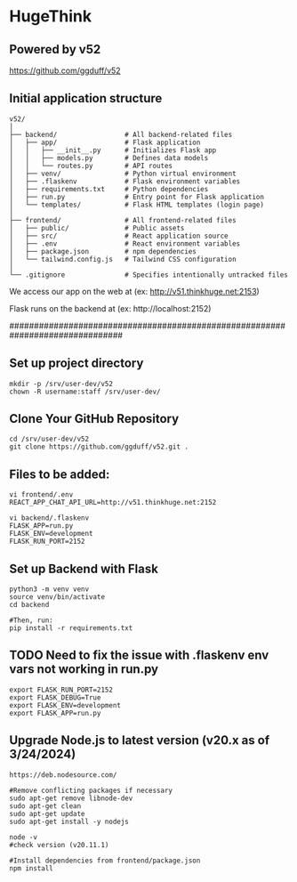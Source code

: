 # HugeThink
## Powered by v52

https://github.com/ggduff/v52

## Initial application structure

    v52/
    │
    ├── backend/                 # All backend-related files
    │   ├── app/                 # Flask application
    │   │   ├── __init__.py      # Initializes Flask app
    │   │   ├── models.py        # Defines data models
    │   │   └── routes.py        # API routes
    │   ├── venv/                # Python virtual environment
    │   ├── .flaskenv            # Flask environment variables
    │   ├── requirements.txt     # Python dependencies
    │   ├── run.py               # Entry point for Flask application
    │   └── templates/           # Flask HTML templates (login page)
    │
    ├── frontend/                # All frontend-related files
    │   ├── public/              # Public assets
    │   ├── src/                 # React application source
    │   ├── .env                 # React environment variables
    │   ├── package.json         # npm dependencies
    │   └── tailwind.config.js   # Tailwind CSS configuration
    │
    └── .gitignore               # Specifies intentionally untracked files

We access our app on the web at (ex: http://v51.thinkhuge.net:2153)

Flask runs on the backend at (ex: http://localhost:2152)

###############################################################################
## Set up project directory
	mkdir -p /srv/user-dev/v52
    chown -R username:staff /srv/user-dev/
## Clone Your GitHub Repository
	cd /srv/user-dev/v52
	git clone https://github.com/ggduff/v52.git .

## Files to be added:
    vi frontend/.env
    REACT_APP_CHAT_API_URL=http://v51.thinkhuge.net:2152

    vi backend/.flaskenv
    FLASK_APP=run.py
    FLASK_ENV=development
    FLASK_RUN_PORT=2152

## Set up Backend with Flask
	python3 -m venv venv
	source venv/bin/activate
    cd backend

    #Then, run:
	pip install -r requirements.txt

## TODO Need to fix the issue with .flaskenv env vars not working in run.py
    export FLASK_RUN_PORT=2152
    export FLASK_DEBUG=True
    export FLASK_ENV=development
    export FLASK_APP=run.py

## Upgrade Node.js to latest version (v20.x as of 3/24/2024)
    https://deb.nodesource.com/

    #Remove conflicting packages if necessary
    sudo apt-get remove libnode-dev
    sudo apt-get clean
    sudo apt-get update
    sudo apt-get install -y nodejs

    node -v
    #check version (v20.11.1)

    #Install dependencies from frontend/package.json
    npm install
